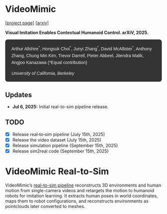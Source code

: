 # VideoMimic

[[project page]](https://www.videomimic.net/) [[arxiv]](https://arxiv.org/pdf/2505.03729)  

**Visual Imitation Enables Contextual Humanoid Control. arXiV, 2025.**
    
<div style="background-color: #333; padding: 16px 20px; border-radius: 8px; color: #eee; font-family: sans-serif; line-height: 1.6;">
  <div style="font-size: 14px; margin-bottom: 12px;">
    Arthur Allshire<sup>*</sup>, Hongsuk Choi<sup>*</sup>, Junyi Zhang<sup>*</sup>, David McAllister<sup>*</sup>, 
    Anthony Zhang, Chung Min Kim, Trevor Darrell, Pieter Abbeel, Jitendra Malik, Angjoo Kanazawa (*Equal contribution) 
  </div>    
  <div style="font-size: 14px;">
    <i>University of California, Berkeley</i>
  </div>
</div>

## Updates

- **Jul 6, 2025:** Initial real-to-sim pipeline release. 

## TODO

- [x] Release real‑to‑sim pipeline (July 15th, 2025)
- [x] Release the video dataset (July 15th, 2025) 
- [x] Release simulation pipeline (September 15th, 2025) 
- [x] Release sim2real code (September 15th, 2025) 

# VideoMimic Real-to-Sim

VideoMimic’s [real-to-sim pipeline](real2sim/README.md) reconstructs 3D environments and human motion from single-camera videos and retargets the motion to humanoid robots for imitation learning. It extracts human poses in world coordinates, maps them to robot configurations, and reconstructs environments as pointclouds later converted to meshes.

 
